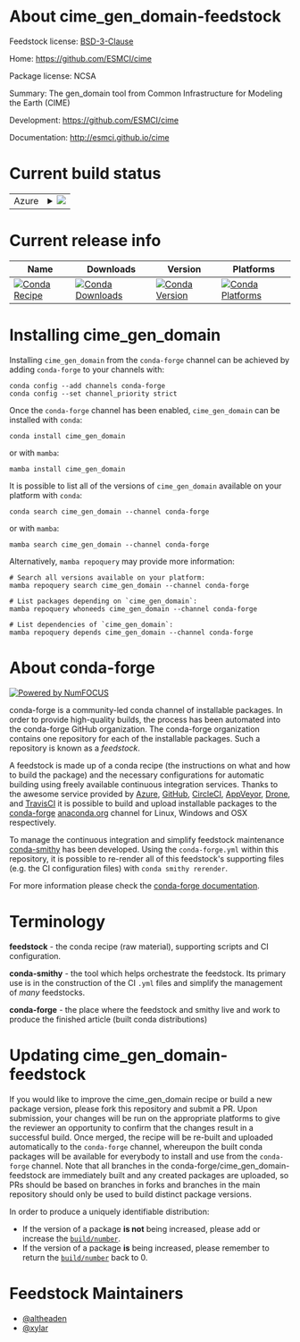 About cime_gen_domain-feedstock
===============================

Feedstock license: [BSD-3-Clause](https://github.com/conda-forge/cime_gen_domain-feedstock/blob/main/LICENSE.txt)

Home: https://github.com/ESMCI/cime

Package license: NCSA

Summary: The gen_domain tool from Common Infrastructure for Modeling the Earth (CIME)

Development: https://github.com/ESMCI/cime

Documentation: http://esmci.github.io/cime

Current build status
====================


<table>
    
  <tr>
    <td>Azure</td>
    <td>
      <details>
        <summary>
          <a href="https://dev.azure.com/conda-forge/feedstock-builds/_build/latest?definitionId=22353&branchName=main">
            <img src="https://dev.azure.com/conda-forge/feedstock-builds/_apis/build/status/cime_gen_domain-feedstock?branchName=main">
          </a>
        </summary>
        <table>
          <thead><tr><th>Variant</th><th>Status</th></tr></thead>
          <tbody><tr>
              <td>linux_64</td>
              <td>
                <a href="https://dev.azure.com/conda-forge/feedstock-builds/_build/latest?definitionId=22353&branchName=main">
                  <img src="https://dev.azure.com/conda-forge/feedstock-builds/_apis/build/status/cime_gen_domain-feedstock?branchName=main&jobName=linux&configuration=linux%20linux_64_" alt="variant">
                </a>
              </td>
            </tr>
          </tbody>
        </table>
      </details>
    </td>
  </tr>
</table>

Current release info
====================

| Name | Downloads | Version | Platforms |
| --- | --- | --- | --- |
| [![Conda Recipe](https://img.shields.io/badge/recipe-cime_gen_domain-green.svg)](https://anaconda.org/conda-forge/cime_gen_domain) | [![Conda Downloads](https://img.shields.io/conda/dn/conda-forge/cime_gen_domain.svg)](https://anaconda.org/conda-forge/cime_gen_domain) | [![Conda Version](https://img.shields.io/conda/vn/conda-forge/cime_gen_domain.svg)](https://anaconda.org/conda-forge/cime_gen_domain) | [![Conda Platforms](https://img.shields.io/conda/pn/conda-forge/cime_gen_domain.svg)](https://anaconda.org/conda-forge/cime_gen_domain) |

Installing cime_gen_domain
==========================

Installing `cime_gen_domain` from the `conda-forge` channel can be achieved by adding `conda-forge` to your channels with:

```
conda config --add channels conda-forge
conda config --set channel_priority strict
```

Once the `conda-forge` channel has been enabled, `cime_gen_domain` can be installed with `conda`:

```
conda install cime_gen_domain
```

or with `mamba`:

```
mamba install cime_gen_domain
```

It is possible to list all of the versions of `cime_gen_domain` available on your platform with `conda`:

```
conda search cime_gen_domain --channel conda-forge
```

or with `mamba`:

```
mamba search cime_gen_domain --channel conda-forge
```

Alternatively, `mamba repoquery` may provide more information:

```
# Search all versions available on your platform:
mamba repoquery search cime_gen_domain --channel conda-forge

# List packages depending on `cime_gen_domain`:
mamba repoquery whoneeds cime_gen_domain --channel conda-forge

# List dependencies of `cime_gen_domain`:
mamba repoquery depends cime_gen_domain --channel conda-forge
```


About conda-forge
=================

[![Powered by
NumFOCUS](https://img.shields.io/badge/powered%20by-NumFOCUS-orange.svg?style=flat&colorA=E1523D&colorB=007D8A)](https://numfocus.org)

conda-forge is a community-led conda channel of installable packages.
In order to provide high-quality builds, the process has been automated into the
conda-forge GitHub organization. The conda-forge organization contains one repository
for each of the installable packages. Such a repository is known as a *feedstock*.

A feedstock is made up of a conda recipe (the instructions on what and how to build
the package) and the necessary configurations for automatic building using freely
available continuous integration services. Thanks to the awesome service provided by
[Azure](https://azure.microsoft.com/en-us/services/devops/), [GitHub](https://github.com/),
[CircleCI](https://circleci.com/), [AppVeyor](https://www.appveyor.com/),
[Drone](https://cloud.drone.io/welcome), and [TravisCI](https://travis-ci.com/)
it is possible to build and upload installable packages to the
[conda-forge](https://anaconda.org/conda-forge) [anaconda.org](https://anaconda.org/)
channel for Linux, Windows and OSX respectively.

To manage the continuous integration and simplify feedstock maintenance
[conda-smithy](https://github.com/conda-forge/conda-smithy) has been developed.
Using the ``conda-forge.yml`` within this repository, it is possible to re-render all of
this feedstock's supporting files (e.g. the CI configuration files) with ``conda smithy rerender``.

For more information please check the [conda-forge documentation](https://conda-forge.org/docs/).

Terminology
===========

**feedstock** - the conda recipe (raw material), supporting scripts and CI configuration.

**conda-smithy** - the tool which helps orchestrate the feedstock.
                   Its primary use is in the construction of the CI ``.yml`` files
                   and simplify the management of *many* feedstocks.

**conda-forge** - the place where the feedstock and smithy live and work to
                  produce the finished article (built conda distributions)


Updating cime_gen_domain-feedstock
==================================

If you would like to improve the cime_gen_domain recipe or build a new
package version, please fork this repository and submit a PR. Upon submission,
your changes will be run on the appropriate platforms to give the reviewer an
opportunity to confirm that the changes result in a successful build. Once
merged, the recipe will be re-built and uploaded automatically to the
`conda-forge` channel, whereupon the built conda packages will be available for
everybody to install and use from the `conda-forge` channel.
Note that all branches in the conda-forge/cime_gen_domain-feedstock are
immediately built and any created packages are uploaded, so PRs should be based
on branches in forks and branches in the main repository should only be used to
build distinct package versions.

In order to produce a uniquely identifiable distribution:
 * If the version of a package **is not** being increased, please add or increase
   the [``build/number``](https://docs.conda.io/projects/conda-build/en/latest/resources/define-metadata.html#build-number-and-string).
 * If the version of a package **is** being increased, please remember to return
   the [``build/number``](https://docs.conda.io/projects/conda-build/en/latest/resources/define-metadata.html#build-number-and-string)
   back to 0.

Feedstock Maintainers
=====================

* [@altheaden](https://github.com/altheaden/)
* [@xylar](https://github.com/xylar/)


